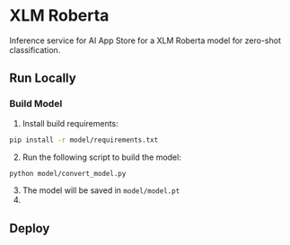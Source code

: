 # XLM Roberta

Inference service for AI App Store for a XLM Roberta model for zero-shot classification.

## Run Locally

### Build Model

1. Install build requirements:

```bash
pip install -r model/requirements.txt
```

2. Run the following script to build the model:

```bash
python model/convert_model.py
```

3. The model will be saved in `model/model.pt`
4.

## Deploy
